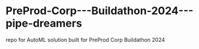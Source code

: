 # PreProd-Corp---Buildathon-2024---pipe-dreamers
repo for AutoML solution built for PreProd Corp Buildathon 2024
